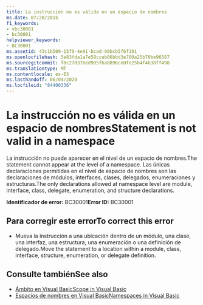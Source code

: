 ```yaml
---
title: La instrucción no es válida en un espacio de nombres
ms.date: 07/20/2015
f1_keywords:
- vbc30001
- bc30001
helpviewer_keywords:
- BC30001
ms.assetid: 43c1b509-15f9-4e91-bcad-90bcb5f6f191
ms.openlocfilehash: 5e83fda1a7e58cceb86bbd3e700a25b70be96587
ms.sourcegitcommit: f8c270376ed905f6a8896ce0fe25b4f4b38ff498
ms.translationtype: MT
ms.contentlocale: es-ES
ms.lasthandoff: 06/04/2020
ms.locfileid: "84400336"
---
```

# <a name="statement-is-not-valid-in-a-namespace"></a><span data-ttu-id="1874f-102">La instrucción no es válida en un espacio de nombres</span><span class="sxs-lookup"><span data-stu-id="1874f-102">Statement is not valid in a namespace</span></span>
<span data-ttu-id="1874f-103">La instrucción no puede aparecer en el nivel de un espacio de nombres.</span><span class="sxs-lookup"><span data-stu-id="1874f-103">The statement cannot appear at the level of a namespace.</span></span> <span data-ttu-id="1874f-104">Las únicas declaraciones permitidas en el nivel de espacio de nombres son las declaraciones de módulos, interfaces, clases, delegados, enumeraciones y estructuras.</span><span class="sxs-lookup"><span data-stu-id="1874f-104">The only declarations allowed at namespace level are module, interface, class, delegate, enumeration, and structure declarations.</span></span>  
  
 <span data-ttu-id="1874f-105">**Identificador de error:** BC30001</span><span class="sxs-lookup"><span data-stu-id="1874f-105">**Error ID:** BC30001</span></span>  
  
## <a name="to-correct-this-error"></a><span data-ttu-id="1874f-106">Para corregir este error</span><span class="sxs-lookup"><span data-stu-id="1874f-106">To correct this error</span></span>  
  
- <span data-ttu-id="1874f-107">Mueva la instrucción a una ubicación dentro de un módulo, una clase, una interfaz, una estructura, una enumeración o una definición de delegado.</span><span class="sxs-lookup"><span data-stu-id="1874f-107">Move the statement to a location within a module, class, interface, structure, enumeration, or delegate definition.</span></span>  
  
## <a name="see-also"></a><span data-ttu-id="1874f-108">Consulte también</span><span class="sxs-lookup"><span data-stu-id="1874f-108">See also</span></span>

- [<span data-ttu-id="1874f-109">Ámbito en Visual Basic</span><span class="sxs-lookup"><span data-stu-id="1874f-109">Scope in Visual Basic</span></span>](../../programming-guide/language-features/declared-elements/scope.md)
- [<span data-ttu-id="1874f-110">Espacios de nombres en Visual Basic</span><span class="sxs-lookup"><span data-stu-id="1874f-110">Namespaces in Visual Basic</span></span>](../../programming-guide/program-structure/namespaces.md)
